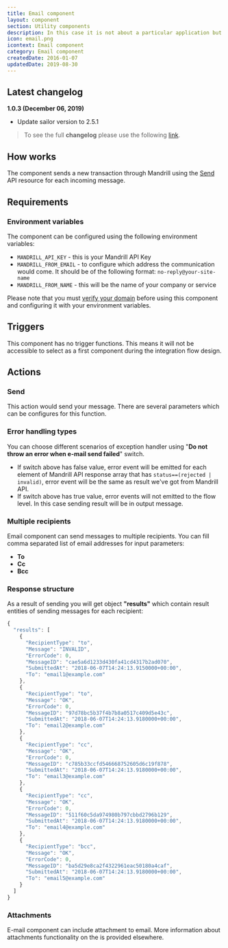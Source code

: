 ```yaml
---
title: Email component
layout: component
section: Utility components
description: In this case it is not about a particular application but the email function in general.
icon: email.png
icontext: Email component
category: Email component
createdDate: 2016-01-07
updatedDate: 2019-08-30
---
```


## Latest changelog

**1.0.3 (December 06, 2019)**

* Update sailor version to 2.5.1

> To see the full **changelog** please use the following [link](/components/email/changelog).

## How works

The component sends a new transaction through Mandrill using the [Send](https://mandrillapp.com/api/docs/messages.JSON.html#method=send) API resource for each incoming message.

## Requirements

### Environment variables

The component can be configured using the following environment variables:

*   `MANDRILL_API_KEY` - this is your Mandrill API Key
*   `MANDRILL_FROM_EMAIL` - to configure which address the communication would come. It should be of the following format: `no-reply@your-site-name`
*   `MANDRILL_FROM_NAME` - this will be the name of your company or service

Please note that you must [verify your domain](https://mandrill.zendesk.com/hc/en-us/articles/205582247) before using this component and configuring it with your environment variables.

## Triggers

This component has no trigger functions. This means it will not be accessible to
select as a first component during the integration flow design.

## Actions

### Send

This action would send your message. There are several parameters which can be
configures for this function.

### Error handling types

You can choose different scenarios of exception handler using "**Do not throw an error when e-mail send failed**" switch.

*   If switch above has false value, error event will be emitted for each element of Mandrill API response array that has `status==(rejected | invalid)`, error event will be the same as result we've got from Mandrill API.
*   If switch above has true value, error events will not emitted to the flow level. In this case sending result will be in output message.

### Multiple recipients

Email component can send messages to multiple recipients. You can fill comma
separated list of email addresses for input parameters:

*   **To**
*   **Cc**
*   **Bcc**

### Response structure

As a result of sending you will get object **"results"** which contain result
entities of sending messages for each recipient:

``` js
{
  "results": [
    {
      "RecipientType": "to",
      "Message": "INVALID",
      "ErrorCode": 0,
      "MessageID": "cae5a6d1233d430fa41cd4317b2ad070",
      "SubmittedAt": "2018-06-07T14:24:13.9150000+00:00",
      "To": "email1@example.com"
    },
    {
      "RecipientType": "to",
      "Message": "OK",
      "ErrorCode": 0,
      "MessageID": "97d78bc5b37f4b7b8a0517c409d5e43c",
      "SubmittedAt": "2018-06-07T14:24:13.9180000+00:00",
      "To": "email2@example.com"
    },
    {
      "RecipientType": "cc",
      "Message": "OK",
      "ErrorCode": 0,
      "MessageID": "c785b33ccfd546668752605d6c19f878",
      "SubmittedAt": "2018-06-07T14:24:13.9180000+00:00",
      "To": "email3@example.com"
    },
    {
      "RecipientType": "cc",
      "Message": "OK",
      "ErrorCode": 0,
      "MessageID": "511f60c5da974980b797cbbd2796b129",
      "SubmittedAt": "2018-06-07T14:24:13.9180000+00:00",
      "To": "email4@example.com"
    },
    {
      "RecipientType": "bcc",
      "Message": "OK",
      "ErrorCode": 0,
      "MessageID": "ba5d29e8ca2f4322961eac50180a4caf",
      "SubmittedAt": "2018-06-07T14:24:13.9180000+00:00",
      "To": "email5@example.com"
    }
  ]
}
```

### Attachments

E-mail component can include attachment to email. More information about
attachments functionality on the is provided elsewhere.
